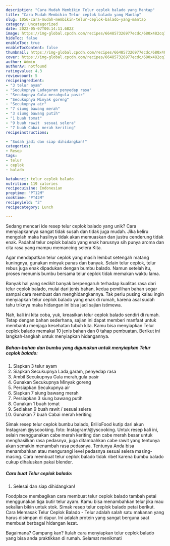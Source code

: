 ```yaml
---
description: "Cara Mudah Membikin Telur ceplok balado yang Mantap"
title: "Cara Mudah Membikin Telur ceplok balado yang Mantap"
slug: 1056-cara-mudah-membikin-telur-ceplok-balado-yang-mantap
category: Uncategorized
date: 2022-05-07T00:14:11.682Z
image: https://img-global.cpcdn.com/recipes/664857326977ecdc/680x482cq70/telur-ceplok-balado-foto-resep-utama.jpg
hideToc: false
enableToc: true
enableTocContent: false
thumbnail: https://img-global.cpcdn.com/recipes/664857326977ecdc/680x482cq70/telur-ceplok-balado-foto-resep-utama.jpg
cover: https://img-global.cpcdn.com/recipes/664857326977ecdc/680x482cq70/telur-ceplok-balado-foto-resep-utama.jpg
author: Admin
authorAv: notfound
ratingvalue: 4.3
reviewcount: 5
recipeingredient:
- "3 telur ayam"
- "Secukupnya Ladagaram penyedap rasa"
- "Secukupnya Gula merahgula pasir"
- "Secukupnya Minyak goreng"
- "Secukupnya air"
- "7 siung bawang merah"
- "3 siung bawang putih"
- "1 buah tomat"
- "9 buah rawit  sesuai selera"
- "7 buah Cabai merah keriting"
recipeinstructions:

- "Sudah jadi dan siap dihidangkan!"
categories:
- Resep
tags:
- telur
- ceplok
- balado

katakunci: telur ceplok balado 
nutrition: 119 calories
recipecuisine: Indonesian
preptime: "PT12M"
cooktime: "PT42M"
recipeyield: "2"
recipecategory: Lunch

---
```





Sedang mencari ide resep telur ceplok balado yang unik? Cara menyiapkannya sangat tidak susah dan tidak juga mudah. Jika keliru mengolah maka hasilnya tidak akan memuaskan dan justru cenderung tidak enak. Padahal telur ceplok balado yang enak harusnya sih punya aroma dan cita rasa yang mampu memancing selera Kita.





Agar mendapatkan telur ceplok yang masih lembut setengah matang kuningnya, gunakan minyak panas dan banyak. Selain telur ceplok, telur rebus juga enak dipadukan dengan bumbu balado. Namun setelah itu, proses menumis bumbu bersama telur ceplok tidak memakan waktu lama.

Banyak hal yang sedikit banyak berpengaruh terhadap kualitas rasa dari telur ceplok balado, mulai dari jenis bahan, kedua pemilihan bahan segar sampai cara membuat dan menghidangkannya. Tak perlu pusing kalau ingin menyiapkan telur ceplok balado yang enak di rumah, karena asal sudah tahu triknya maka hidangan ini bisa jadi sajian istimewa.






Nah, kali ini kita coba, yuk, kreasikan telur ceplok balado sendiri di rumah. Tetap dengan bahan sederhana, sajian ini dapat memberi manfaat untuk membantu menjaga kesehatan tubuh kita. Kamu bisa menyiapkan Telur ceplok balado memakai 10 jenis bahan dan 0 tahap pembuatan. Berikut ini langkah-langkah untuk menyiapkan hidangannya.

<!--inarticleads1-->

##### Bahan-bahan dan bumbu yang digunakan untuk menyiapkan Telur ceplok balado:

1. Siapkan 3 telur ayam
1. Siapkan Secukupnya Lada,garam, penyedap rasa
1. Ambil Secukupnya Gula merah,gula pasir
1. Gunakan Secukupnya Minyak goreng
1. Persiapkan Secukupnya air
1. Siapkan 7 siung bawang merah
1. Persiapkan 3 siung bawang putih
1. Gunakan 1 buah tomat
1. Sediakan 9 buah rawit / sesuai selera
1. Gunakan 7 buah Cabai merah keriting


Simak resep telur ceplok bumbu balado, BrilioFood kutip dari akun Instagram @yscooking. foto: Instagram/@yscooking. Untuk resep kali ini, selain menggunakan cabe merah keriting dan cabe merah besar untuk menghasilkan rasa pedasnya, juga ditambahkan cabe rawit yang tentunya akan semakin menambah rasa pedasnya. Tentunya Anda bisa menambahkan atau mengurangi level pedasnya sesuai selera masing-masing. Cara membuat telur ceplok balado tidak ribet karena bumbu balado cukup dihaluskan pakai blender. 

<!--inarticleads2-->

##### Cara buat Telur ceplok balado:


1. Selesai dan siap dihidangkan!

Foodplace membagikan cara membuat telur ceplok balado tambah petai menggunakan tiga butir telur ayam. Kamu bisa menambahkan telur jika mau sekalian bikin untuk stok. Simak resep telur ceplok balado petai berikut. Cara Memasak Telur Ceplok Balado - Telur adalah salah satu makanan yang harus disimpan di dapur. Ini adalah protein yang sangat berguna saat membuat berbagai hidangan lezat. 

Bagaimana? Gampang kan? Itulah cara menyiapkan telur ceplok balado yang bisa anda praktikkan di rumah. Selamat menikmati
